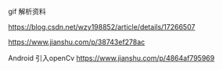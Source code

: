 gif 解析资料

https://blog.csdn.net/wzy198852/article/details/17266507

https://www.jianshu.com/p/38743ef278ac


Android 引入openCv
https://www.jianshu.com/p/4864af795969